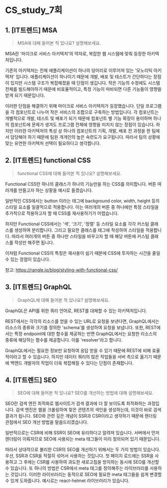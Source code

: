 # CS_study_7회

## 1. [IT트렌드] MSA

> MSA에 대해 들어본 적 있나요? 설명해보세요.

MSA란 '마이크로 서비스 아키텍처'의 약자로, 복잡한 웹 시스템에 맞춰 등장한 아키텍처입니다.

기존의 아키텍처는 전체 애플리케이션이 하나의 덩어리로 이루어져 있는 '모노리틱 아키텍처' 입니다. 애플리케이션이 하나이기 때문에 개발, 배포 및 테스트가 간단하다는 장점이 있지만 시스템 구조가 복잡해졌을 때 단점이 생깁니다. 작은 기능의 수정에도 시스템 전체를 빌드해야하기 때문에 비효율적이고, 특정 기능이 마비되면 다른 기능들이 영향을 받게 되기 때문입니다.

이러한 단점을 해결하기 위해 마이크로 서비스 아키텍처가 등장했습니다. 단일 프로그램을 각 컴포넌트로 나누어 작은 서비스의 조합으로 구축하는 방법입니다. 각 컴포넌트는 개별적으로 개발, 테스트 및 배포가 되기 때문에 컴포넌트 별 기능 확장이 용이하며 하나의 컴포넌트에 문제가 생겨도 프로그램 전체에 영향을 미치지 않는 장점이 있습니다. 하지만 이러한 아키텍처의 특성 상 하나의 컴포넌트의 기획, 개발, 배포 전 과정을 한 팀에서 담당해야 하기 때문에 팀원 개개인의 높은 숙련도가 요구됩니다. 따라서 팀의 상황에 맞는 유연한 아키텍처 선택이 필요하다고 생각합니다.



## 2. [IT트렌드] functional CSS

> functional CSS에 대해 들어본 적 있나요? 설명해보세요.

Functional CSS란 하나의 클래스가 하나의 기능만을 하는 CSS를 의미합니다. 버튼 여러개를 만들고자 하는 상황을 예시로 들겠습니다.

일반적인 CSS에서는 button 이라는 태그에 background color, width, height 등의 스타일 요소를 일괄적으로 적용합니다. 이는 여러개의 버튼 중 하나에만 특정 스타일을 추가적으로 적용하고자 할 때 CSS를 재사용하기가 어렵습니다.

하지만 Functional CSS에서는 '색', '크기', '정렬' 등 스타일 요소를 각각 커스텀 클래스를 생성하여 분리합니다. 그리고 필요한 클래스를 태그에 작성하여 스타일을 적용합니다. 따라서 여러개의 버튼 중 하나만 스타일을 바꾸고자 할 때 해당 버튼에 커스텀 클래스를 작성만 해주면 됩니다.

이처럼 Functional CSS의 특징은 재사용이 쉽기 때문에 CSS에 투자하는 시간을 줄일 수 있는 장점이 있습니다.



참고: https://rangle.io/blog/styling-with-functional-css/



## 3. [IT트렌드] GraphQL

> GraphQL에 대해 들어본 적 있나요? 설명해보세요.

GraphQL은 API를 위한 쿼리 언어로, REST를 대체할 수 있는 아키텍처입니다.

REST에서는 각각의 리소스를 얻을 수 있는 URL로 요청을 보낸다면, GraphQL에서는 리소스의 종류와 크기를 정의한 'schema'를 생성하여 요청을 보냅니다. 또한, REST에서는 특정 endpoint에 대한 함수를 제공하는 반면 GraphQL에서는 요청한 리소스의 종류에 해당하는 함수를 제공합니다. 이를 'resolver'라고 합니다.

GraphQL에서는 필요한 정보만 요청하여 응답 받을 수 있기 때문에 REST에 비해 효율적이라고 할 수 있습니다. 하지만 데이터 쿼리의 많은 작업들을 서버 측으로 옮기기 때문에 백엔드 개발자의 작업이 더욱 복잡해질 수 있다는 단점이 존재합니다.



## 4. [IT트렌드] SEO

> SEO에 대해 들어본 적 있나요? SEO를 개선하는 방법에 대해 설명해보세요.

SEO란 검색 엔진 최적화로 웹사이트가 검색 결과에 더 잘 보이도록 최적화하는 과정입니다. 검색 엔진은 웹을 크롤링하며 찾은 콘텐츠의 색인을 생성하는데, 이것이 바로 검색 결과가 됩니다. SEO와 관련 깊은 개념이 SSR과 CSR이라고 생각하기 때문에 렌더링 관점에서 SEO 개선 방법을 말씀드리겠습니다.

일반적으로는 CSR에 비해 SSR이 SEO에 유리하다고 알려져 있습니다. 서버에서 먼저 렌더링이 이뤄지므로 SEO에 사용되는 meta 태그들이 미리 정의되어 있기 때문입니다.

따라서 상대적으로 불리한 CSR의 SEO를 개선하기 위해서는 두 가지 방법이 있습니다. 우선, SSR과 CSR을 적절히 섞어서 사용하는 것입니다. 첫 페이지 로드에는 SSR을 사용하고 그 후에는 CSR를 사용하여 과도한 새로고침을 방지하는 동시에 SEO를 개선할 수 있습니다. 또 하나의 방법은  CSR에서 meta 태그를 정의해주는 라이브러리를 사용하는 것입니다. 이러한 라이브러리는 동적으로 SEO에 필요한 meta 태그들을 쉽게 변경할 수 있게 도와줍니다. 예시로는 react-helmet 라이브러리가 있습니다.
